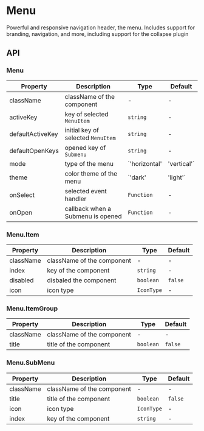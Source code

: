 # Menu

Powerful and responsive navigation header, the menu. Includes support for branding, navigation, and more, including support for the collapse plugin

<Demos />

## API

### Menu

| Property         | Description                        | Type                        | Default    |
| ---------------- | ---------------------------------- | --------------------------- | ---------- |
| className        | className of the component         | -                           | -          |
| activeKey        | key of selected `MenuItem`         | `string`                    | -          |
| defaultActiveKey | initial key of selected `MenuItem` | `string`                    | -          |
| defaultOpenKeys  | opened key of `Submenu`            | `string`                    | -          |
| mode             | type of the menu                   | `'horizontal' | 'vertical'` | `vertical` |
| theme            | color theme of the menu            | `'dark' | 'light'`          | `light`    |
| onSelect         | selected event handler             | `Function`                  | -          |
| onOpen           | callback when a Submenu is opened  | `Function`                  | -          |

### Menu.Item

| Property  | Description                | Type       | Default |
| --------- | -------------------------- | ---------- | ------- |
| className | className of the component | -          | -       |
| index     | key of the component       | `string`   | -       |
| disabled  | disbaled the component     | `boolean`  | `false` |
| icon      | icon type                  | `IconType` | -       |

### Menu.ItemGroup

| Property  | Description                | Type      | Default |
| --------- | -------------------------- | --------- | ------- |
| className | className of the component | -         | -       |
| title     | title of the component     | `boolean` | `false` |

### Menu.SubMenu

| Property  | Description                | Type       | Default |
| --------- | -------------------------- | ---------- | ------- |
| className | className of the component | -          | -       |
| title     | title of the component     | `boolean`  | `false` |
| icon      | icon type                  | `IconType` | -       |
| index     | key of the component       | `string`   | -       |
